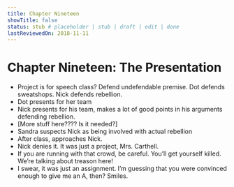 ```yaml
---
title: Chapter Nineteen
showTitle: false
status: stub # placeholder | stub | draft | edit | done
lastReviewedOn: 2018-11-11
---
```


# Chapter Nineteen: The Presentation


* Project is for speech class? Defend undefendable premise. Dot defends sweatshops. Nick defends rebellion.
* Dot presents for her team
* Nick presents for his team, makes a lot of good points in his arguments defending rebellion.
* [More stuff here???? Is it needed?]
* Sandra suspects Nick as being involved with actual rebellion
* After class, approaches Nick.
* Nick denies it. It was just a project, Mrs. Carthell.
* If you are running with that crowd, be careful. You’ll get yourself killed. We’re talking about treason here!
* I swear, it was just an assignment. I’m guessing that you were convinced enough to give me an A, then? Smiles.
